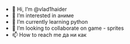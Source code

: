- 👋 Hi, I’m @vlad1haider
- 👀 I’m interested in аниме
- 🌱 I’m currently learning  python
- 💞️ I’m looking to collaborate on  game - sprites
- 📫 How to reach me  да ни как

<!---
vlad1haider/vlad1haider is a ✨ special ✨ repository because its `README.md` (this file) appears on your GitHub profile.
You can click the Preview link to take a look at your changes.
--->

